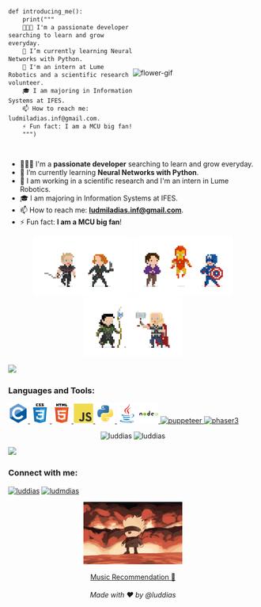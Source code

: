 <div style="display: flex; justify-content: center; align-items: center;">
  <div style="flex: 1;">
    <pre><code>
def introducing_me():
    print("""
    👨🏽‍💻 I'm a passionate developer searching to learn and grow everyday.
    🌱 I’m currently learning Neural Networks with Python. 
    🔎 I'm an intern at Lume Robotics and a scientific research volunteer.
    🎓 I am majoring in Information Systems at IFES.
    📫 How to reach me: ludmiladias.inf@gmail.com.
    ⚡ Fun fact: I am a MCU big fan!
    """)
    </code></pre>
  </div>
  <div style="flex: 1;">
    <img src="https://media.tenor.com/8F5olxe4KrIAAAAC/studio-ghbili-flowers.gif" alt="flower-gif" width="350">
  </div>
</div>

- 👨🏽‍💻  I'm a **passionate developer** searching to learn and grow everyday.
- 🌱  I’m currently learning **Neural Networks with Python**. 
- 🔎  I am working in a scientific research and I'm an intern in Lume Robotics.
- 🎓  l am majoring in Information Systems at IFES.
- 📫  How to reach me: **ludmiladias.inf@gmail.com**.
- ⚡  Fun fact: **I am a MCU big fan**!
  
<p align="center" float="left">
  <img src="https://github.com/luddias/readmefiles/blob/12990d15a6a5aea005679fbbf35bc58018524c4b/0c2a5632830679.569563b0d45b2.gif" width="200" />
  <img src="https://github.com/luddias/readmefiles/blob/12990d15a6a5aea005679fbbf35bc58018524c4b/6966b532830679.569563b0b0d07.gif" width="200" /> 
  <img src="https://github.com/luddias/readmefiles/blob/12990d15a6a5aea005679fbbf35bc58018524c4b/a7dc9332830679.569563b0ef250.gif" width="200" />
</p>
  
<a href="https://www.youtube.com/watch?v=dQw4w9WgXcQ"><img src="https://user-images.githubusercontent.com/73097560/115834477-dbab4500-a447-11eb-908a-139a6edaec5c.gif"></a>
<h3 align="left">Languages and Tools:</h3>
<p align="left"><a href="https://www.cprogramming.com/" target="_blank" rel="noreferrer"> <img src="https://raw.githubusercontent.com/devicons/devicon/master/icons/c/c-original.svg" alt="c" width="40" height="40"/> </a> <a href="https://www.w3schools.com/css/" target="_blank" rel="noreferrer"> <img src="https://raw.githubusercontent.com/devicons/devicon/master/icons/css3/css3-original-wordmark.svg" alt="css3" width="40" height="40"/> </a>  <a href="https://www.w3.org/html/" target="_blank" rel="noreferrer"> <img src="https://raw.githubusercontent.com/devicons/devicon/master/icons/html5/html5-original-wordmark.svg" alt="html5" width="40" height="40"/> </a> <a href="https://developer.mozilla.org/en-US/docs/Web/JavaScript" target="_blank" rel="noreferrer"> <img src="https://raw.githubusercontent.com/devicons/devicon/master/icons/javascript/javascript-original.svg" alt="javascript" width="40" height="40"/> </a> <a href="https://www.python.org" target="_blank" rel="noreferrer"> <img src="https://raw.githubusercontent.com/devicons/devicon/master/icons/python/python-original.svg" alt="python" width="40" height="40"/> </a> <img src="https://raw.githubusercontent.com/devicons/devicon/master/icons/java/java-original.svg" alt="java" width="40" height="40"/> </a><a href="https://nodejs.org" target="_blank" rel="noreferrer"> <img src="https://raw.githubusercontent.com/devicons/devicon/master/icons/nodejs/nodejs-original-wordmark.svg" alt="nodejs" width="40" height="40"/> </a> <a href="https://github.com/puppeteer/puppeteer" target="_blank" rel="noreferrer"> <img src="https://www.vectorlogo.zone/logos/pptrdev/pptrdev-official.svg" alt="puppeteer" width="40" height="40"/> </a><a href="https://phaser.io/phaser3"><img src="https://phaser.io/images/logo/logo-download.png" alt="phaser3" width="40" height="40"/></a> </p>


<div align="center">
<img src="https://github-readme-stats.vercel.app/api?username=luddias&show_icons=true&locale=en" alt="luddias" />
<img src="https://github-readme-stats.vercel.app/api/top-langs?username=luddias&show_icons=true&locale=en&layout=compact" alt="luddias" />
</div>

<a href="https://www.youtube.com/watch?v=dQw4w9WgXcQ"><img src="https://user-images.githubusercontent.com/73097560/115834477-dbab4500-a447-11eb-908a-139a6edaec5c.gif"></a>

<h3 align="left">Connect with me:</h3>
<p align="left">
<a href="https://codepen.io/luddias" target="blank"><img align="center" src="https://raw.githubusercontent.com/rahuldkjain/github-profile-readme-generator/master/src/images/icons/Social/codepen.svg" alt="luddias" height="30" width="40" /></a>
<a href="https://instagram.com/ludmdias" target="blank"><img align="center" src="https://raw.githubusercontent.com/rahuldkjain/github-profile-readme-generator/master/src/images/icons/Social/instagram.svg" alt="ludmdias" height="30" width="40" /></a>
</p>

<p align= "center"><img src="https://github.com/luddias/readmefiles/blob/main/gojo-jujutsu-kaisen.gif?raw=true" alt="gojo" width="200" /></p>

<p align="center"><a href="https://www.youtube.com/watch?v=BpTrxXJ6pTg">Music Recommendation 🎵 </a></p>
<h6 align="center">Made with ❤️ by @luddias </h6>
